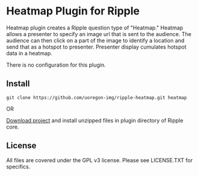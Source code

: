 Heatmap Plugin for Ripple
======

Heatmap plugin creates a Ripple question type of "Heatmap." Heatmap allows a presenter to specify an image url that is sent to the audience. The audience can then click on a part of the image to identify a location and send that as a hotspot to presenter. Presenter display cumulates hotspot data in a heatmap.

There is no configuration for this plugin.

Install
-------

```
git clone https://github.com/uoregon-img/ripple-heatmap.git heatmap
```

OR

[Download project](https://github.com/uoregon-img/ripple-heatmap/archive/master.zip) and install unzipped files in plugin directory of Ripple core.

License
-------

All files are covered under the GPL v3 license.  Please see LICENSE.TXT for specifics.
